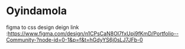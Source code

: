# Oyindamola
figma to css design
deign link :https://www.figma.com/design/n1CPsCaN8OI7fxUpj9fKmD/Portfolio--Community-?node-id=0-1&p=f&t=hGdyYS6j0sLJ7JFb-0

